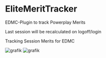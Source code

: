 # EliteMeritTracker
EDMC-Plugin to track Powerplay Merits

Last session will be recalculated on logoff/login

Tracking Session Merits for EDMC

![grafik](https://github.com/user-attachments/assets/08c6a5b3-5ccb-4c48-8f0e-1e14c15e3e04)
![grafik](https://github.com/user-attachments/assets/a3f1223f-4aa8-4d5a-919a-5a0da90fe3c6)

